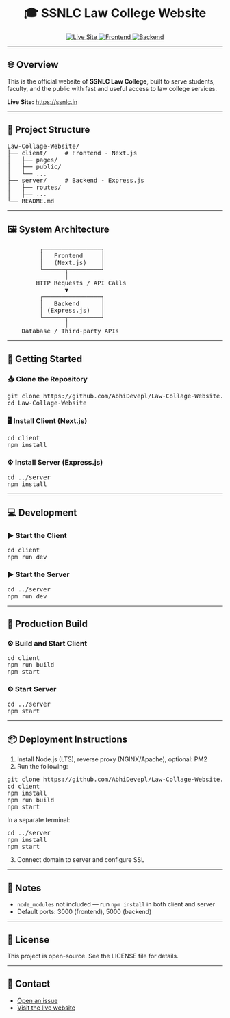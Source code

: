 <h1 align="center">🎓 SSNLC Law College Website</h1>

<p align="center">
  <a href="https://ssnlc.in">
    <img src="https://img.shields.io/badge/Live%20Site-ssnlc.in-brightgreen?style=for-the-badge&logo=vercel&logoColor=white" alt="Live Site">
  </a>
  <a href="#">
    <img src="https://img.shields.io/badge/Frontend-Next.js-blue?style=for-the-badge&logo=next.js&logoColor=white" alt="Frontend">
  </a>
  <a href="#">
    <img src="https://img.shields.io/badge/Backend-Express.js-yellow?style=for-the-badge&logo=express&logoColor=black" alt="Backend">
  </a>
</p>

<hr>

<h2>🌐 Overview</h2>
<p>This is the official website of <strong>SSNLC Law College</strong>, built to serve students, faculty, and the public with fast and useful access to law college services.</p>
<p><strong>Live Site:</strong> <a href="https://ssnlc.in">https://ssnlc.in</a></p>

<hr>

<h2>🧱 Project Structure</h2>
<pre>
Law-Collage-Website/
├── client/     # Frontend - Next.js
│   ├── pages/
│   ├── public/
│   └── ...
├── server/     # Backend - Express.js
│   ├── routes/
│   ├── ...
└── README.md
</pre>

<hr>

<h2>🖼️ System Architecture</h2>
<pre>
         ┌────────────────┐
         │   Frontend     │
         │   (Next.js)    │
         └──────┬─────────┘
                │
        HTTP Requests / API Calls
                ▼
         ┌────────────────┐
         │   Backend      │
         │ (Express.js)   │
         └──────┬─────────┘
                │
    Database / Third-party APIs
</pre>

<hr>

<h2>🚀 Getting Started</h2>
<h3>📥 Clone the Repository</h3>
<pre>
git clone https://github.com/AbhiDevepl/Law-Collage-Website.git
cd Law-Collage-Website
</pre>

<h3>🖥️ Install Client (Next.js)</h3>
<pre>
cd client
npm install
</pre>

<h3>⚙️ Install Server (Express.js)</h3>
<pre>
cd ../server
npm install
</pre>

<hr>

<h2>💻 Development</h2>
<h3>▶ Start the Client</h3>
<pre>
cd client
npm run dev
</pre>

<h3>▶ Start the Server</h3>
<pre>
cd ../server
npm run dev
</pre>

<hr>

<h2>🏁 Production Build</h2>
<h3>⚙️ Build and Start Client</h3>
<pre>
cd client
npm run build
npm start
</pre>

<h3>⚙️ Start Server</h3>
<pre>
cd ../server
npm start
</pre>

<hr>

<h2>📦 Deployment Instructions</h2>
<ol>
  <li>Install Node.js (LTS), reverse proxy (NGINX/Apache), optional: PM2</li>
  <li>Run the following:</li>
</ol>
<pre>
git clone https://github.com/AbhiDevepl/Law-Collage-Website.git
cd client
npm install
npm run build
npm start
</pre>
<p>In a separate terminal:</p>
<pre>
cd ../server
npm install
npm start
</pre>
<ol start="3">
  <li>Connect domain to server and configure SSL</li>
</ol>
<hr>

<h2>📌 Notes</h2>
<ul>
  <li><code>node_modules</code> not included — run <code>npm install</code> in both client and server</li>
  <li>Default ports: 3000 (frontend), 5000 (backend)</li>
</ul>

<hr>


<h2>📄 License</h2>
<p>This project is open-source. See the LICENSE file for details.</p>

<hr>

<h2>🙋 Contact</h2>
<ul>
  <li><a href="https://github.com/AbhiDevepl/Law-Collage-Website/issues">Open an issue</a></li>
  <li><a href="https://ssnlc.in">Visit the live website</a></li>
</ul>
